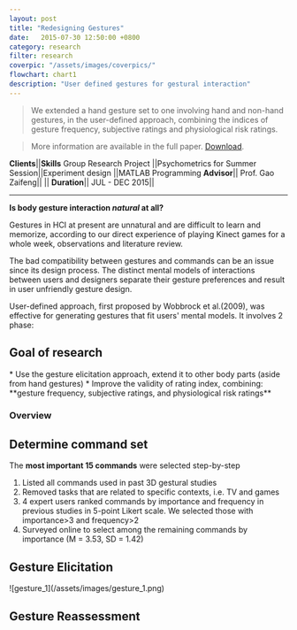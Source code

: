 ```yaml
---
layout: post
title: "Redesigning Gestures"
date:   2015-07-30 12:50:00 +0800
category: research
filter: research
coverpic: "/assets/images/coverpics/"
flowchart: chart1
description: "User defined gestures for gestural interaction"
---
```


>We extended a hand gesture set to one involving hand and non-hand gestures, in the user-defined approach, combining the indices of gesture frequency, subjective ratings and physiological risk ratings.

>More information are available in the full paper. [Download](http://www.tandfonline.com/doi/pdf/10.1080/10447318.2017.1342943?needAccess=true).


**Clients**||**Skills**
 Group Research Project ||Psychometrics
  for Summer Session||Experiment design
  ||MATLAB Programming
 **Advisor**||
 Prof. Gao Zaifeng||
 ||
 **Duration**||
 JUL - DEC 2015||

 * * *

**Is body gesture interaction *natural* at all?**

Gestures in HCI at present are unnatural and are difficult to learn and memorize, according to our direct experience of playing Kinect games for a whole week, observations and literature review.

The bad compatibility between gestures and commands can be an issue since its design process. The distinct mental models of interactions between users and designers separate their gesture preferences and result in user unfriendly gesture design.

User-defined approach, first proposed by Wobbrock et al.(2009), was effective for generating gestures that fit users' mental models. It involves 2 phase:

 <div>
    <div id="canvas"></div>
</div>
 <h2>Goal of research</h2>
 * Use the gesture elicitation approach, extend it to other body parts (aside from hand gestures)
 * Improve the validity of rating index, combining: **gesture frequency, subjective ratings, and physiological risk ratings**
<h3>Overview</h3>
  <div>
    <div id="canvas2"></div>
</div>

<h2>Determine command set</h2>

The **most important 15 commands** were selected step-by-step
1. Listed all commands used in past 3D gestural studies
2. Removed tasks that are related to specific contexts, i.e. TV and games
3. 4 expert users ranked commands by importance and frequency in previous studies in 5-point Likert scale. We selected those with importance>3 and frequency>2
4. Surveyed online to select among the remaining commands by importance (M = 3.53, SD = 1.42)

<h2>Gesture Elicitation</h2>
![gesture_1](/assets/images/gesture_1.png)

<h2>Gesture Reassessment</h2>
